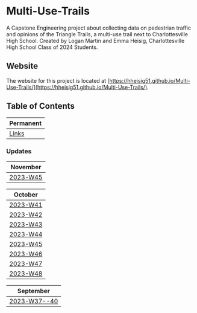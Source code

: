 # Multi-Use-Trails

A Capstone Engineering project about collecting data on pedestrian traffic and opinions of the Triangle Trails, a multi-use trail next to Charlottesville High School. Created by Logan Martin and Emma Heisig, Charlottesville High School Class of 2024 Students.

## Website

The website for this project is located at [https://hheisig51.github.io/Multi-Use-Trails/](https://hheisig51.github.io/Multi-Use-Trails/).

## Table of Contents

| Permanent                            |
| ------------------------------------ |
| [Links](/_posts/2024-04-20-Links.md) |

### Updates

| November                              |
| ------------------------------------- |
| [2023-W45](/_posts/2023-11-06-W45.md) |

| October                               |
| ------------------------------------- |
| [2023-W41](/_posts/2023-10-07-W41.md) |
| [2023-W42](/_posts/2023-10-16-W42.md) |
| [2023-W43](/_posts/2023-10-23-W43.md) |
| [2023-W44](/_posts/2023-10-30-W44.md) |
| [2023-W45](/_posts/2023-11-06-W45.md) |
| [2023-W46](/_posts/2023-11-13-W46.md) |
| [2023-W47](/_posts/2023-11-20-W47.md) |
| [2023-W48](/_posts/2023-11-27-W48.md) |

| September                                     |
| --------------------------------------------- |
| [2023-W37--40](/_posts/2023-09-11-W37--40.md) |
